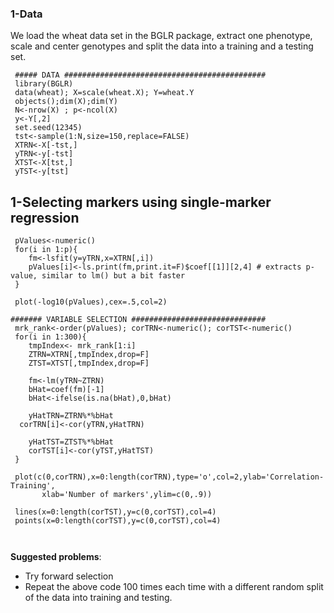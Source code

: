 ### 1-Data

We load the wheat data set in the BGLR package, extract one phenotype, scale and center genotypes and split the data into a training and a testing set.

```{r}
 ##### DATA #############################################
 library(BGLR)
 data(wheat); X=scale(wheat.X); Y=wheat.Y
 objects();dim(X);dim(Y)
 N<-nrow(X) ; p<-ncol(X)
 y<-Y[,2]
 set.seed(12345)
 tst<-sample(1:N,size=150,replace=FALSE)
 XTRN<-X[-tst,]
 yTRN<-y[-tst]
 XTST<-X[tst,]
 yTST<-y[tst]
```


## 1-Selecting markers using single-marker regression

```{r}
 pValues<-numeric()
 for(i in 1:p){
	fm<-lsfit(y=yTRN,x=XTRN[,i])
	pValues[i]<-ls.print(fm,print.it=F)$coef[[1]][2,4] # extracts p-value, similar to lm() but a bit faster
 }
 
 plot(-log10(pValues),cex=.5,col=2)
 
####### VARIABLE SELECTION ##############################
 mrk_rank<-order(pValues); corTRN<-numeric(); corTST<-numeric()
 for(i in 1:300){	
	tmpIndex<- mrk_rank[1:i]
	ZTRN=XTRN[,tmpIndex,drop=F]
	ZTST=XTST[,tmpIndex,drop=F]
	
	fm<-lm(yTRN~ZTRN)
	bHat=coef(fm)[-1]
	bHat<-ifelse(is.na(bHat),0,bHat)
	
	yHatTRN=ZTRN%*%bHat
  corTRN[i]<-cor(yTRN,yHatTRN)
  
	yHatTST=ZTST%*%bHat
	corTST[i]<-cor(yTST,yHatTST)
 }
 
 plot(c(0,corTRN),x=0:length(corTRN),type='o',col=2,ylab='Correlation-Training',
       xlab='Number of markers',ylim=c(0,.9))
 
 lines(x=0:length(corTST),y=c(0,corTST),col=4)
 points(x=0:length(corTST),y=c(0,corTST),col=4)
 
 
```


**Suggested problems**:

  - Try forward selection
  - Repeat the above code 100 times each time with a different random split of the data into training and testing.
  
